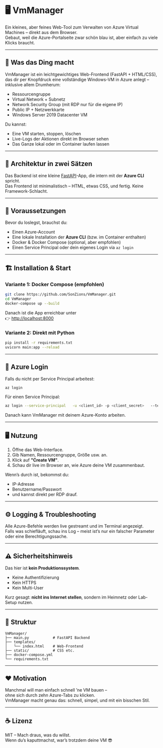 # 🖥️ VmManager

Ein kleines, aber feines Web-Tool zum Verwalten von Azure Virtual Machines – direkt aus dem Browser.  
Gebaut, weil die Azure-Portalseite zwar schön blau ist, aber einfach zu viele Klicks braucht.  

---

## 🚀 Was das Ding macht

VmManager ist ein leichtgewichtiges Web-Frontend (FastAPI + HTML/CSS), das dir per Knopfdruck eine vollständige Windows-VM in Azure anlegt – inklusive allem Drumherum:

- Ressourcengruppe  
- Virtual Network + Subnetz  
- Network Security Group (mit RDP nur für die eigene IP)  
- Public IP + Netzwerkkarte  
- Windows Server 2019 Datacenter VM  

Du kannst:
- Eine VM starten, stoppen, löschen  
- Live-Logs der Aktionen direkt im Browser sehen  
- Das Ganze lokal oder im Container laufen lassen  

---

## 🧩 Architektur in zwei Sätzen

Das Backend ist eine kleine [FastAPI](https://fastapi.tiangolo.com/)-App, die intern mit der **Azure CLI** spricht.  
Das Frontend ist minimalistisch – HTML, etwas CSS, und fertig. Keine Framework-Schlacht.

---

## 🧰 Voraussetzungen

Bevor du loslegst, brauchst du:

- Einen Azure-Account  
- Eine lokale Installation der **Azure CLI** (bzw. im Container enthalten)  
- Docker & Docker Compose (optional, aber empfohlen)  
- Einen Service Principal oder dein eigenes Login via `az login`  

---

## 🏗️ Installation & Start

### Variante 1: Docker Compose (empfohlen)
```bash
git clone https://github.com/SonZions/VmManager.git
cd VmManager
docker-compose up --build
```
Danach ist die App erreichbar unter  
👉 [http://localhost:8000](http://localhost:8000)

### Variante 2: Direkt mit Python
```bash
pip install -r requirements.txt
uvicorn main:app --reload
```

---

## 🔑 Azure Login

Falls du nicht per Service Principal arbeitest:
```bash
az login
```

Für einen Service Principal:
```bash
az login --service-principal   -u <client_id> -p <client_secret>   --tenant <tenant_id>
```

Danach kann VmManager mit deinem Azure-Konto arbeiten.

---

## 🖥️ Nutzung

1. Öffne das Web-Interface.  
2. Gib Namen, Ressourcengruppe, Größe usw. an.  
3. Klick auf **"Create VM"**.  
4. Schau dir live im Browser an, wie Azure deine VM zusammenbaut.  

Wenn’s durch ist, bekommst du:
- IP-Adresse  
- Benutzername/Passwort  
- und kannst direkt per RDP drauf.

---

## ⚙️ Logging & Troubleshooting

Alle Azure-Befehle werden live gestreamt und im Terminal angezeigt.  
Falls was schiefläuft, schau ins Log – meist ist’s nur ein falscher Parameter oder eine Berechtigungssache.

---

## ⚠️ Sicherheitshinweis

Das hier ist **kein Produktionssystem**.  
- Keine Authentifizierung  
- Kein HTTPS  
- Kein Multi-User  

Kurz gesagt: **nicht ins Internet stellen**, sondern im Heimnetz oder Lab-Setup nutzen.

---

## 📂 Struktur

```
VmManager/
├── main.py           # FastAPI Backend
├── templates/
│   └── index.html    # Web-Frontend
├── static/           # CSS etc.
├── docker-compose.yml
└── requirements.txt
```

---

## ❤️ Motivation

Manchmal will man einfach schnell ’ne VM bauen –  
ohne sich durch zehn Azure-Tabs zu klicken.  
VmManager macht genau das: schnell, simpel, und mit ein bisschen Stil.  

---

## ☕ Lizenz

MIT – Mach draus, was du willst.  
Wenn du’s kaputtmachst, war’s trotzdem deine VM 😎
